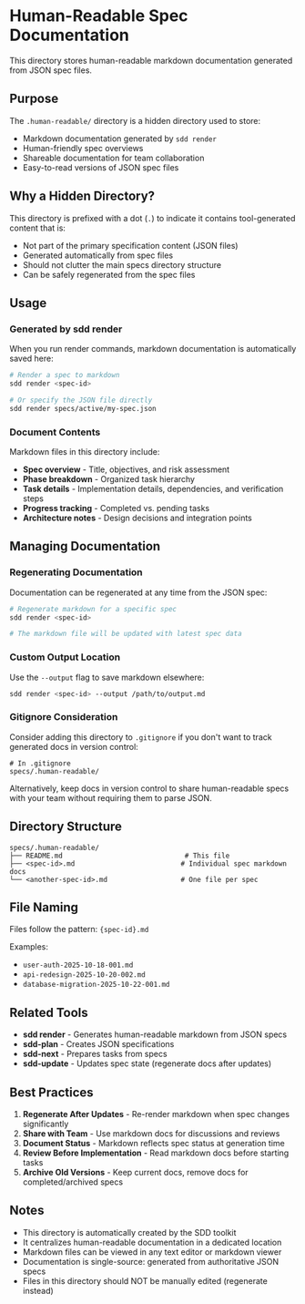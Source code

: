 # Human-Readable Spec Documentation

This directory stores human-readable markdown documentation generated from JSON spec files.

## Purpose

The `.human-readable/` directory is a hidden directory used to store:
- Markdown documentation generated by `sdd render`
- Human-friendly spec overviews
- Shareable documentation for team collaboration
- Easy-to-read versions of JSON spec files

## Why a Hidden Directory?

This directory is prefixed with a dot (`.`) to indicate it contains tool-generated content that is:
- Not part of the primary specification content (JSON files)
- Generated automatically from spec files
- Should not clutter the main specs directory structure
- Can be safely regenerated from the spec files

## Usage

### Generated by sdd render

When you run render commands, markdown documentation is automatically saved here:

```bash
# Render a spec to markdown
sdd render <spec-id>

# Or specify the JSON file directly
sdd render specs/active/my-spec.json
```

### Document Contents

Markdown files in this directory include:
- **Spec overview** - Title, objectives, and risk assessment
- **Phase breakdown** - Organized task hierarchy
- **Task details** - Implementation details, dependencies, and verification steps
- **Progress tracking** - Completed vs. pending tasks
- **Architecture notes** - Design decisions and integration points

## Managing Documentation

### Regenerating Documentation

Documentation can be regenerated at any time from the JSON spec:

```bash
# Regenerate markdown for a specific spec
sdd render <spec-id>

# The markdown file will be updated with latest spec data
```

### Custom Output Location

Use the `--output` flag to save markdown elsewhere:

```bash
sdd render <spec-id> --output /path/to/output.md
```

### Gitignore Consideration

Consider adding this directory to `.gitignore` if you don't want to track generated docs in version control:

```
# In .gitignore
specs/.human-readable/
```

Alternatively, keep docs in version control to share human-readable specs with your team without requiring them to parse JSON.

## Directory Structure

```
specs/.human-readable/
├── README.md                              # This file
├── <spec-id>.md                          # Individual spec markdown docs
└── <another-spec-id>.md                  # One file per spec
```

## File Naming

Files follow the pattern: `{spec-id}.md`

Examples:
- `user-auth-2025-10-18-001.md`
- `api-redesign-2025-10-20-002.md`
- `database-migration-2025-10-22-001.md`

## Related Tools

- **sdd render** - Generates human-readable markdown from JSON specs
- **sdd-plan** - Creates JSON specifications
- **sdd-next** - Prepares tasks from specs
- **sdd-update** - Updates spec state (regenerate docs after updates)

## Best Practices

1. **Regenerate After Updates** - Re-render markdown when spec changes significantly
2. **Share with Team** - Use markdown docs for discussions and reviews
3. **Document Status** - Markdown reflects spec status at generation time
4. **Review Before Implementation** - Read markdown docs before starting tasks
5. **Archive Old Versions** - Keep current docs, remove docs for completed/archived specs

## Notes

- This directory is automatically created by the SDD toolkit
- It centralizes human-readable documentation in a dedicated location
- Markdown files can be viewed in any text editor or markdown viewer
- Documentation is single-source: generated from authoritative JSON specs
- Files in this directory should NOT be manually edited (regenerate instead)
